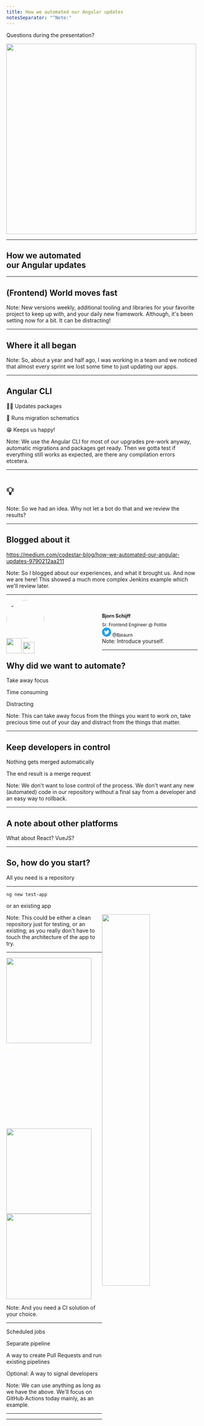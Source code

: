 ```yaml
---
title: How we automated our Angular updates
notesSeparator: "^Note:"
---
```


Questions during the presentation?

<img src="assets/slido-qr.png" style="height: 500px; border: none;" />

---

## How we automated<br /> our Angular updates

----

## (Frontend) World moves fast

Note: New versions weekly, additional tooling and libraries for your favorite project to keep up with, and your daily new framework. Although, it's been setting now for a bit. It can be distracting!

----

## Where it all began

Note: So, about a year and half ago, I was working in a team and we noticed that almost every sprint we lost some time to just updating our apps. 

----

## Angular CLI <!-- .element: class="fragment" -->

🦸‍♀️ Updates packages<!-- .element: class="fragment" -->

🦸 Runs migration schematics<!-- .element: class="fragment" -->

😁 Keeps us happy!<!-- .element: class="fragment" -->

Note: We use the Angular CLI for most of our upgrades pre-work anyway, automatic migrations and packages get ready. Then we gotta test if everything still works as expected, are there any compilation errors etcetera.

----


# 💡

 Note: So we had an idea. Why not let a bot do that and we review the results?

----

## Blogged about it

https://medium.com/codestar-blog/how-we-automated-our-angular-updates-9790212aa211

Note: So I blogged about our experiences, and what it brought us. And now we are here! This showed a much more complex Jenkins example which we'll review later.

---

<div class="fragment fade-up">
<div style="float: left; width: 50%">
  <img src="assets/bjorn.jpg" width="100" style="border-radius:100%; display: inline-flex;"><br />
  <img src="assets/ordina-logo.svg" height="40" style="border: 0; background-color: transparent;"/>
  <img src="assets/codestar.svg" height="30" style="border: 0; background-color: transparent;">
</div>
<div style="float: left; width: 50%; text-align: left;">
<br />
  <h1 style="font-size: 0.9em;">Bjorn Schijff</h1>
  <small style="display: inline-flex;">Sr. Frontend Engineer @ Politie</small><br />
   <small><svg xmlns="http://www.w3.org/2000/svg" width="24" height="24" viewBox="0 0 24 24" style="fill: #1DA1F2"><path d="M12 0c-6.627 0-12 5.373-12 12s5.373 12 12 12 12-5.373 12-12-5.373-12-12-12zm6.066 9.645c.183 4.04-2.83 8.544-8.164 8.544-1.622 0-3.131-.476-4.402-1.291 1.524.18 3.045-.244 4.252-1.189-1.256-.023-2.317-.854-2.684-1.995.451.086.895.061 1.298-.049-1.381-.278-2.335-1.522-2.304-2.853.388.215.83.344 1.301.359-1.279-.855-1.641-2.544-.889-3.835 1.416 1.738 3.533 2.881 5.92 3.001-.419-1.796.944-3.527 2.799-3.527.825 0 1.572.349 2.096.907.654-.128 1.27-.368 1.824-.697-.215.671-.67 1.233-1.263 1.589.581-.07 1.135-.224 1.649-.453-.384.578-.87 1.084-1.433 1.489z"/></svg> @Bjeaurn</small>
</div>
</div>

Note: Introduce yourself.

---

## Why did we want to automate?

<p class="fragment fade-in-then-semi-out visible" data-fragment-index="0">Take away focus</p>
<p class="fragment fade-in-then-semi-out visible" data-fragment-index="1">Time consuming</p>
<p class="fragment fade-in-then-semi-out visible" data-fragment-index="2">Distracting</p>

Note: This can take away focus from the things you want to work on, take precious time out of your day and distract from the things that matter.

----

## Keep developers in control

Nothing gets merged automatically<!-- .element: class="fragment fade-in-then-semi-out" -->

The end result is a merge request<!-- .element: class="fragment fade-in-then-semi-out" -->

Note: We don't want to lose control of the process. We don't want any new (automated) code in our repository without a final say from a developer and an easy way to rollback.

---

## A note about other platforms 

What about React? VueJS?

<!-- TODO Talk about React, VueJS etc. and how they're probably able to achieve similar things, even in a basic form like Githubs Dependabot. 
// Remind people this talk is about Angular cause of it's excellent CLI and how it fit into our process. But that doesn't mean it can't be done for other situations!
// `npm update` or whatever can also be a fine start to automate this process.
// The other platforms is also a nice segway into different CI solutions and the requirement we lean on. This is good part into the actual code/solutions.-->

---

## So, how do you start?<!-- .element: class="fragment fade-in-then-semi-out" -->

All you need is a repository<!-- .element: class="fragment fade-in-then-semi-out" -->

----

`ng new test-app`

or an existing app

<img src="assets/angular-overview-clean.png" style="float: right; height: 50%;"/>

Note: This could be either a clean repository just for testing, or an existing; as you really don't have to touch the architecture of the app to try.

---

<img src="assets/ci/github-actions.svg" style="border: none; background: transparent; height: 14rem; color: white;" />
<img src="assets/ci/Circle-CI-Logo.png" style="border: none; background: transparent; height: 14rem; filter: brightness(400%);" />
<img src="assets/ci/1200px-Jenkins_logo.svg.png" style="border: none; background: transparent; height: 14rem;" />
<img src="assets/ci/gitlab-ci-cd-logo_2x.png" style="border: none; background: transparent; height: 14rem;" />

Note: And you need a CI solution of your choice. 

----

Scheduled jobs<!-- .element: class="fragment fade-in-then-semi-out" -->

Separate pipeline<!-- .element: class="fragment fade-in-then-semi-out" -->

A way to create Pull Requests and run existing pipelines<!-- .element: class="fragment fade-in-then-semi-out" -->

Optional: A way to signal developers<!-- .element: class="fragment fade-in-then-semi-out" -->

Note: We can use anything as long as we have the above. We'll focus on GitHub Actions today mainly, as an example.

---
---

<img src="assets/angular-overview.png" style="height: 90%;" />

---

<img src="assets/ci/gha/get-started.png" />

Note: I like Github Actions, same code repo; no external integrations. This is why primary example, same goes for GitLab. We start by creating a new action.

----

<img src="assets/ci/gha/continuous-only.png" />

Note: Or if you already have CI sorted, you add a new pipeline/workflow.

---

<pre><code data-line-numbers="|7-8|9">
name: Automated Updates

# Controls when the action will run. Triggers the workflow on push or 
# pull request events but only for the main branch
on:  
  schedule:
    - cron: "0 0 * * SUN"
  workflow_dispatch: # So we can manually trigger it from the Actions page.
</code></pre>

<img src="assets/ci/gha/manual-trigger.png" class="fragment" />

Note: We create a new github action: I called mine "Automated Updates". It triggers on a cron schedule (every sunday at 00:00), and has a workflow_dispatch which is a GHA trick to be able to manually run it from the UI.

----

<pre><code data-line-numbers="">
# A workflow run is made up of one or more jobs that 
# can run sequentially or in parallel
jobs:
  # This workflow contains a single job called "build"
  build:
    # The type of runner that the job will run on
    runs-on: ubuntu-latest

    # Steps represent a sequence of tasks that 
    # will be executed as part of the job
    steps:
</code></pre>

Note: We setup the basic build, this is very familiar for most CI solutions. They may have different names for things, but they mean the same concept basically.

----

<pre><code data-line-numbers="|2|4-5|7-11">
      - uses: actions/checkout@v2
     
      - name: Install
        run: npm install
      
      - name: Check for updates and run
        id: update
        run: |
          npx ng update --all --force
          echo ${{ toJson(steps.update.outputs) }}
</code></pre>

Note: This is the nitty gritty of our solution. We --all and --force our updates nowadays, cause compilation errors with Typescript upgrades etc. will prevent CI from completing. It'll run all migrations too.

----

<pre><code data-line-numbers="|6-13|2-4|10,11,12|">
- name: Set current date/week information
  id: date
  run: echo "::set-output name=week::$(date +%V)"

- name: Create branch and make pull request on changes
  uses: peter-evans/create-pull-request@v3
  with:
    token: ${{ steps.generate-token.outputs.token }}
    branch: "ng-update-week-${{ steps.date.outputs.week }}"
    commit-message: "chore(ng-update): Automatic updates from week ${{ steps.date.outputs.week }}"
    title: "Automatic updates from week ${{ steps.date.outputs.week }}"
    labels: updates, angular
</code></pre>

Note: So we create a branch and make a pull request on changes. Shout out to peter-evans! We use a cool little Shell trick to get the weeknumber in the `week` variable and save it in the `date` step. We use that then in the branch name, the commit message and the PR title.

---

## That's the basic concept! <!-- .element: class="fragment semi-fade-out" -->

### But there's more <!-- .element: class="fragment" -->

----

<pre class="fragment"><code>
- uses: tibdex/github-app-token@v1
  id: generate-token
  with:
    app_id: ${{ secrets.GHA_ID }}
    private_key: ${{ secrets.GHA_AUTOMATION }}
</code></pre>
<pre><code data-line-numbers="|9">
- name: Set current date/week information
  id: date
  run: echo "::set-output name=week::$(date +%V)"

- name: Create branch and make pull request on changes
  uses: peter-evans/create-pull-request@v3
  with:
    token: ${{ steps.generate-token.outputs.token }}
    branch: "ng-update-week-${{ steps.date.outputs.week }}"
    commit-message: "chore(ng-update): Automatic updates from week ${{ steps.date.outputs.week }}"
    title: "Automatic updates from week ${{ steps.date.outputs.week }}"
    labels: updates, angular
</code></pre>

Note: Some of you might have noticed that there was a line I didn't explain. This one was added later when I found out the GHA does not by default run bot-generated Pull Requests with the regular CI cycle, it doesn't count as "on: push or pull request". But somebody smart found a way to do that, using another Github tool.

----

<img src="assets/ci/gha/gha-app/gh-apps.png" class="fragment" />

<img src="assets/ci/gha/gha-app/my-gh-app.png" class="fragment" />

----

<img src="assets/ci/gha/gha-app/secrets.png" />

----

<pre><code data-line-numbers="|5-6|3,11|">
- uses: tibdex/github-app-token@v1
  id: generate-token
  with:
    app_id: ${{ secrets.GHA_ID }}
    private_key: ${{ secrets.GHA_AUTOMATION }}

    ...

  with:
    token: ${{ steps.generate-token.outputs.token }}
</code></pre>

----

And that makes GitHub Actions treat our pull request like a properly pushed one.

<div class="fragment">
  Thanks Peter Evans!<br />
  <svg xmlns="http://www.w3.org/2000/svg" width="24" height="24" viewBox="0 0 24 24" style="fill: #1DA1F2"><path d="M12 0c-6.627 0-12 5.373-12 12s5.373 12 12 12 12-5.373 12-12-5.373-12-12-12zm6.066 9.645c.183 4.04-2.83 8.544-8.164 8.544-1.622 0-3.131-.476-4.402-1.291 1.524.18 3.045-.244 4.252-1.189-1.256-.023-2.317-.854-2.684-1.995.451.086.895.061 1.298-.049-1.381-.278-2.335-1.522-2.304-2.853.388.215.83.344 1.301.359-1.279-.855-1.641-2.544-.889-3.835 1.416 1.738 3.533 2.881 5.92 3.001-.419-1.796.944-3.527 2.799-3.527.825 0 1.572.349 2.096.907.654-.128 1.27-.368 1.824-.697-.215.671-.67 1.233-1.263 1.589.581-.07 1.135-.224 1.649-.453-.384.578-.87 1.084-1.433 1.489z"/></svg> @peterevans0
</div>

---

## Handling Error situations
<!-- TODO Advanced part 2? Speed up examples now, show Slack call from GHA? Detecting a fail? -->
<!-- Main concept here is that all of these concepts and ideas can be applied to many different CI solutions.-->
<!-- You just need to find what works for you, your team and your situation. -->

----

### Backstory

Example from blogpost<!-- .element: class="fragment" -->

<img src="assets/ci/1200px-Jenkins_logo.svg.png" style="height: 20rem; border: none;" class="fragment" />

Disclaimer!<!-- .element: class="fragment" -->

Note: So let me tell you a bit about Jenkins, and the original example that spawned the blogpost. DISCLAIMER: Examples may be a bit outdated, and were written at the time with limited knowledge about Jenkins. Maybe there's easier ways to achieve similar results!

----

<pre><code data-line-numbers="|3-5|7-8|10,12-13|16|18,20|23|28|33|44-45|56-59-61|">
        // Read the blogpost to see how we got the ${allCommands}!
        sh "node_modules/@angular/cli/bin/ng update ${allCommands} 2>&1 | tee update-result.txt"
            }
        }

        def lastLine = sh script: 'tail -n 1 update-result.txt', returnStdout: true
                 def repoIsDirty = sh script: "git status --porcelain | grep '^.[^ ]' > /dev/null", returnStatus: true
         
                 if (repoIsDirty != 0) {
                     echo lastLine
                     echo "" + lastLine.indexOf('Incompatible')
                     if (lastLine.indexOf('Incompatible') >= 0) {
                         String updateResult = readFile('update-result.txt').trim()
                         String report = "Automatic Update failed. See output:\n```\n$updateResult\n```"
                         rocketSend channel: rocketChatChannel, emoji: ':cry:', message: report, rawMessage: true
                         error 'Incompatible changes detected, cannot complete update automatically'
                     } else {
                         echo 'Nothing has to be updated! \\o/'
                         rocketSend channel: rocketChatChannel, emoji: ':yeah:', message: 'No outdated dependencies :yeah:', rawMessage: true
                     }
                 } else {
                     updatesApplied = true
                 }
         
             }
         
             if (updatesApplied) {
                 conditionalStage('Updating Git') {
         
                     sshagent(credentials: [env.GITLAB_CREDENTIALS_ID]) {
                         // Do git config stuff for name and email
                         // See how much more complex it was for us to get a simple branch pushed?
                         sh "git add -A && git commit -m 'Automatic update of dependencies by ng update $currentDate'"
                         sh "git push -u origin $targetBranch"
                     }
         
                     def commitId = sh(returnStdout: true, script: 'git rev-parse HEAD').trim()
                     echo "Building commitId $commitId on branch $targetBranch"
                     sh "git clean -dfx"
                     sh "git log --oneline -1 | sed 's/^.*: //'"
                 }
         
                 conditionalStage('Create MR') {
                     withCredentials([[$class          : 'UsernamePasswordMultiBinding', // blabla credentials) {
                         def getProjectResponse = stepGeneral.gitlab_getProjectDetails(token)
                         def projectId = stepGeneral.parseJsonText(getProjectResponse.content).id
                         def postBody = """
         							{
         							"id": "$projectId",
         							"source_branch": "$targetBranch",
         							"target_branch": "master",
         							"title": "chore(ngUpdate): Automatic upgrade by Jenkins"
         							}
         						"""
                         def mrUrl = env.GITLAB_API_BASE_URL + "/projects/${projectId}/merge_requests"
         
                         // Perform tag
                         def response = httpRequest contentType: 'APPLICATION_JSON', httpMode: 'POST', requestBody: postBody, customHeaders: [[name: 'PRIVATE-TOKEN', value: token]], url: mrUrl
                         def webUrl = stepGeneral.parseJsonText(response.content).web_url
                         rocketSend channel: rocketChatChannel, emoji: ':yeah:', message: "Auto Updater: New merge request ${webUrl}", rawMessage: true
                     }
                 }
    }
</code></pre>

😰<!-- .element: class="fragment" -->

Note: This is the complexity we had to deal with in Jenkins to get our conditional reporting. Again, disclaimer; a while ago with limited knowledge. The whole pushing and creating a request is so much harder without the plugin we used.

----

Way easier in GitHub Actions

<pre class="fragment"><code>
- name: Do things on failure
  if: {{ failure() }}
  run: echo 'This is run cause our build failed'
</code></pre>

The pullrequest plugin sets a variable if a PR was made.<!-- .element: class="fragment" -->

Note: We can use the PR var to send a message with the PR number, or send a message if no updates were made (no PR + no fail = no updates)

---

## Adding a Slack notification

----

<img src="assets/ci/slack/gha-slack.png" />

Thanks to Ilshildur.

----

<pre><code>
- name: Slack notification
  env:
    SLACK_WEBHOOK: ${{ secrets.SLACK_WEBHOOK }}
    SLACK_USERNAME: ThisIsMyUsername # Optional. (defaults to webhook app)
    SLACK_CHANNEL: general # Optional. (defaults to webhook)
    SLACK_AVATAR: repository # Optional. can be (repository, sender, an URL)
  uses: Ilshidur/action-slack@2.0.2
  with:
    args: 'A new commit has been pushed.' # Optional
</code></pre>

----

<img src="assets/ci/slack/activate-webhooks.png" />
<img src="assets/ci/slack/setup-bot.png" />

----

<img src="assets/ci/slack/add_slack_secret.png" />

----

<img src="assets/ci/slack/first-attempt.png" />

----

<pre class="fragment"><code data-line-numbers="5,9-10,3">
- name: Slack notification
  if: ${{ steps.create-pr.outputs.pull-request-number }}
  env:
    SLACK_WEBHOOK: ${{ secrets.SLACK_WEBHOOK }}
    SLACK_USERNAME: PR-bot # Optional. (defaults to webhook app)
    SLACK_AVATAR: repository # Optional. can be (repository, sender, an URL)
  uses: Ilshidur/action-slack@2.0.2
  with:
    args: "An automatic update has resulted in a Pull Request. 
      https://github.com/Bjeaurn/automating-updates/pull/${{ steps.create-pr.outputs.pull-request-number }}"
</code></pre>

<small class="fragment">`${{ steps.create-pr.outputs.pull-request-number }}`</small>

<img class="fragment" src="assets/ci/slack/much-better.png" />

----

# 👍

Don't like Slack? <!-- .element: class="fragment" -->

<div style="width: 100%; float: left;">
<img src="assets/ci/slack/dont-like/mattermost.png" class="fragment" style="width: 25rem; float: left;" />
<img src="assets/ci/slack/dont-like/rocketchat.png" class="fragment" style="width: 25rem; float: right;"   /><br />
</div>
<div style="width: 100%; float: left;">
<img src="assets/ci/slack/dont-like/webhook.png" class="fragment" style="width: 25rem; float: left;" />
<img src="assets/ci/slack/dont-like/email.png" class="fragment" style="width: 25rem; float: right;"  />
</div>

Note: Nice! But what if you don't like Slack? Well a quick search gave us actions for almost every other imaginable alternative that uses a Webhook. Even send an email!

---

<!-- TODO - This slide is the summary and inspiration part. Benefits, gains, reasons why you should too. --->
## What did we gain?

Keeps us focussed on our job<!-- .element: class="fragment fade-in-then-semi-out" -->

Active reminders<!-- .element: class="fragment fade-in-then-semi-out" -->

Cause we can!<!-- .element: class="fragment" -->

Note: Now, we don't have to think about it, when we receive active reminders. We have to spend less time doing it and in the end cause the Angular CLI enables us to automate it! And we just review the work after the bot reports it.

---

# Questions?<!-- .element: class="fragment" -->

<img src="assets/slido-qr.png" style="height: 300px; border: none;" /><!-- .element: class="fragment fade-up" -->

Note: Wait for a minute, check questions and maybe move that over? Or keep the slides.

---

## Thank you!<!-- .element: class="fragment fade-in"-->

<div style="float: left; width: 40%">
  <img src="assets/bjorn.jpg" width="100" style="border-radius:100%; display: inline-flex;"><br />
  <img src="assets/ordina-logo.svg" height="40" style="border: 0; background-color: transparent;"/>
  <img src="assets/codestar.svg" height="30" style="border: 0; background-color: transparent;">
</div>
<div style="float: left; width: 60%; text-align: left;">
<br />
  <h1 style="font-size: 0.9em;">@Bjeaurn</h1>
  <p>Please tweet me your thoughts!</p>
</div>
